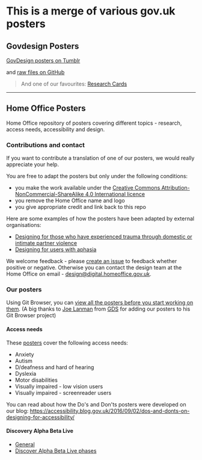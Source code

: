 
# This is a merge of various gov.uk posters

## Govdesign Posters
[GovDesign posters on Tumblr](http://govdesign.tumblr.com)

and [raw files on GitHub](https://github.com/alphagov/govdesign)

>And one of our favourites: [Research Cards](Cards_User_Research_Activities.pdf)

---

## Home Office Posters
Home Office repository of posters covering different topics - research, access needs, accessibility and design.  

### Contributions and contact

If you want to contribute a translation of one of our posters, we would really appreciate your help.

You are free to adapt the posters but only under the following conditions:

* you make the work available under the [Creative Commons Attribution-NonCommercial-ShareAlike 4.0 International licence](https://creativecommons.org/licenses/by-nc-sa/4.0/)
* you remove the Home Office name and logo
* you give appropriate credit and link back to this repo

Here are some examples of how the posters have been adapted by external organisations:

* [Designing for those who have experienced trauma through domestic or intimate partner violence](https://bit.ly/2JkAnFA) 
* [Designing for users with aphasia](https://bit.ly/2kVbGFm) 

We welcome feedback - please [create an issue](https://github.com/UKHomeOffice/posters/issues) to feedback whether positive or negative. Otherwise you can contact the design team at the Home Office on email - [design@digital.homeoffice.gov.uk](mailto:design@digital.homeoffice.gov.uk).

### Our posters  
Using Git Browser, you can [view all the posters before you start working on them](http://www.git-browser.com/ukhomeoffice/posters/accessibility). (A big thanks to [Joe Lanman](https://twitter.com/joelanman) from [GDS](https://twitter.com/gdsteam) for adding our posters to his Git Browser project)  

#### Access needs

These [posters](https://github.com/UKHomeOffice/posters/blob/master/accessibility/dos-donts/posters_en-UK/accessibility-posters-set.pdf) cover the following access needs:
* Anxiety
* Autism
* D/deafness and hard of hearing
* Dyslexia
* Motor disabilities
* Visually impaired - low vision users
* Visually impaired - screenreader users

You can read about how the Do's and Don'ts posters were developed on our blog: https://accessibility.blog.gov.uk/2016/09/02/dos-and-donts-on-designing-for-accessibility/

#### Discovery Alpha Beta Live

* [General](https://github.com/UKHomeOffice/posters/blob/master/design/discovery-alpha-beta-live/DiscoveryAlphaBetaLive_OnePage.pdf)
* [Discover Alpha Beta Live phases](https://github.com/UKHomeOffice/posters/blob/master/design/discovery-alpha-beta-live/DiscoveryAlphaBetaLive_Individual.pdf)

